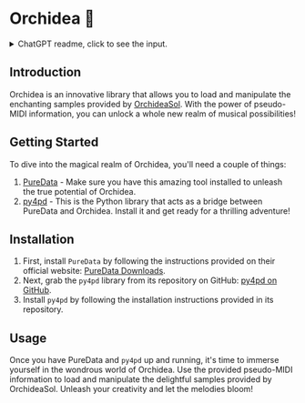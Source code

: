 # Orchidea 🌺

<details>
  <summary> ChatGPT readme, click to see the input.</summary>

``` 
This is a readme, can you make it look more interesting:

"
  Load the OrchideaSol samples using pseudo-midi info. 
  
  This is one py4pd library for PureData. You need to use PureData and py4pd.
"

```

</details>

## Introduction

Orchidea is an innovative library that allows you to load and manipulate the enchanting samples provided by [OrchideaSol](https://forum.ircam.fr/projects/detail/orchideasol/). With the power of pseudo-MIDI information, you can unlock a whole new realm of musical possibilities!

## Getting Started

To dive into the magical realm of Orchidea, you'll need a couple of things:

1. [PureData](http://puredata.info/downloads/pure-data) - Make sure you have this amazing tool installed to unleash the true potential of Orchidea.
2. [py4pd](https://github.com/charlesneimog/py4pd) - This is the Python library that acts as a bridge between PureData and Orchidea. Install it and get ready for a thrilling adventure!

## Installation

1. First, install `PureData` by following the instructions provided on their official website: [PureData Downloads](http://puredata.info/downloads/pure-data).
2. Next, grab the `py4pd` library from its repository on GitHub: [py4pd on GitHub](https://github.com/charlesneimog/py4pd).
3. Install `py4pd` by following the installation instructions provided in its repository.

## Usage

Once you have PureData and `py4pd` up and running, it's time to immerse yourself in the wondrous world of Orchidea. Use the provided pseudo-MIDI information to load and manipulate the delightful samples provided by OrchideaSol. Unleash your creativity and let the melodies bloom!
